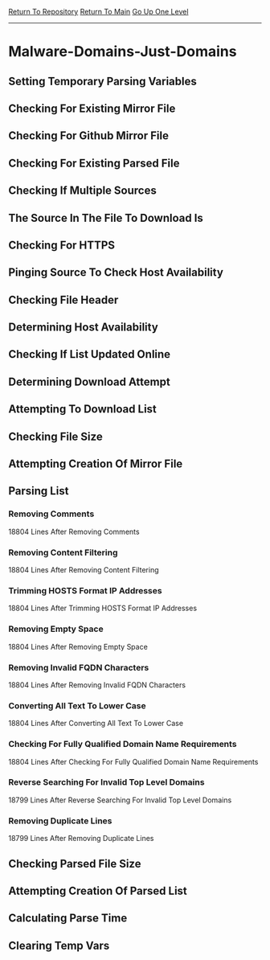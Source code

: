 [Return To Repository](https://github.com/deathbybandaid/piholeparser/)
[Return To Main](https://github.com/deathbybandaid/piholeparser/blob/master/RecentRunLogs/Mainlog.md)
[Go Up One Level](https://github.com/deathbybandaid/piholeparser/blob/master/RecentRunLogs/TopLevelScripts/30-Processing-Blacklists.md)
____________________________________
# Malware-Domains-Just-Domains
## Setting Temporary Parsing Variables
## Checking For Existing Mirror File
## Checking For Github Mirror File
## Checking For Existing Parsed File
## Checking If Multiple Sources
## The Source In The File To Download Is
## Checking For HTTPS
## Pinging Source To Check Host Availability
## Checking File Header
## Determining Host Availability
## Checking If List Updated Online
## Determining Download Attempt
## Attempting To Download List
## Checking File Size
## Attempting Creation Of Mirror File
## Parsing List
### Removing Comments
18804 Lines After Removing Comments
### Removing Content Filtering
18804 Lines After Removing Content Filtering
### Trimming HOSTS Format IP Addresses
18804 Lines After Trimming HOSTS Format IP Addresses
### Removing Empty Space
18804 Lines After Removing Empty Space
### Removing Invalid FQDN Characters
18804 Lines After Removing Invalid FQDN Characters
### Converting All Text To Lower Case
18804 Lines After Converting All Text To Lower Case
### Checking For Fully Qualified Domain Name Requirements
18804 Lines After Checking For Fully Qualified Domain Name Requirements
### Reverse Searching For Invalid Top Level Domains
18799 Lines After Reverse Searching For Invalid Top Level Domains
### Removing Duplicate Lines
18799 Lines After Removing Duplicate Lines
## Checking Parsed File Size
## Attempting Creation Of Parsed List
## Calculating Parse Time
## Clearing Temp Vars

